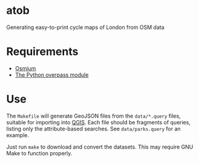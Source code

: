 # atob

Generating easy-to-print cycle maps of London from OSM data

# Requirements

* [Osmium](https://osmcode.org/osmium-tool/)
* [The Python overpass module](https://github.com/mvexel/overpass-api-python-wrapper)

# Use

The `Makefile` will generate GeoJSON files from the `data/*.query` files, suitable for importing into [QGIS](https://qgis.org).  Each file should be fragments of queries, listing only the attribute-based searches.  See `data/parks.query` for an example.

Just run `make` to download and convert the datasets.  This may require GNU Make to function properly.
